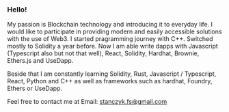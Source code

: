 ### Hello!

My passion is Blockchain technology and introducing it to everyday life. I would like to participate in providing modern and easily accessible solutions with the use of Web3. I started pragramming journey with C++. Switched mostly to Solidity a year before. Now I am able write dapps with Javascript (Typescript also but not that well), React, Solidity, Hardhat, Brownie, Ethers.js and UseDapp. 

Beside that I am constantly learning Solidity, Rust, Javascript / Typescript, React, Python and C++ as well as frameworks such as hardhat, Foundry, Ethers or UseDapp.


Feel free to contact me at Email: stanczyk.fs@gmail.com




<!--
**FStanczyk/FStanczyk** is a ✨ _special_ ✨ repository because its `README.md` (this file) appears on your GitHub profile.

Here are some ideas to get you started:

- 🔭 I’m currently working on ...
- 🌱 I’m currently learning ...
- 👯 I’m looking to collaborate on ...
- 🤔 I’m looking for help with ...
- 💬 Ask me about ...
- 📫 How to reach me: ...
- 😄 Pronouns: ...
- ⚡ Fun fact: ...
-->
